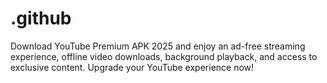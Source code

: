 # .github
Download YouTube Premium APK 2025 and enjoy an ad-free streaming experience, offline video downloads, background playback, and access to exclusive content. Upgrade your YouTube experience now!

